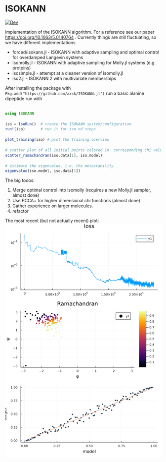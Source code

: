 # ISOKANN

[![Dev](https://img.shields.io/badge/docs-dev-blue.svg)](https://axsk.github.io/ISOKANN.jl/dev)

Implementation of the ISOKANN algorithm. For a reference see our paper https://doi.org/10.1063/5.0140764 .
Currently things are still fluctuating, so we have different implementations

- forced/isokann.jl - ISOKANN with adaptive sampling and optimal control for overdamped Langevin systems
- isomolly.jl - ISOKANN with adaptive sampling for Molly.jl systems (e.g. proteins)
- isosimple.jl - attempt at a cleaner version of isomolly.jl
- iso2.jl - ISOKANN 2 with multivariate memberships

After installing the package with `Pkg.add("https://github.com/axsk/ISOKANN.jl")` run a basic alanine dipeptide run with

```julia

using ISOKANN

iso = IsoRun()  # create the ISOKANN system/configuration
run!(iso)       # run it for iso.nd steps

plot_training(iso) # plot the training overview

# scatter plot of all initial points colored in  corresponding chi value
scatter_ramachandran(iso.data[1], iso.model)

# estimate the eigenvalue, i.e. the metastability
eigenvalue(iso.model, iso.data[1])

```


The big todos:
1. Merge optimal control into isomolly (requires a new Molly.jl sampler, almost done)
2. Use PCCA+ for higher dimensional chi functions (almost done)
3. Gather experience on larger molecules.
4. refactor

The most recent (but not actually recent) plot:
<img src="out/lastplot.png"/>
